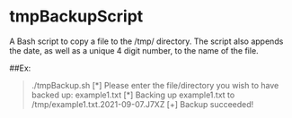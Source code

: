 # tmpBackupScript
A Bash script to copy a file to the /tmp/ directory. The script also appends the date, as well as a unique 4 digit number, to the name of the file.

##Ex:
  >./tmpBackup.sh
  >\[\*] Please enter the file/directory you wish to have backed up: example1.txt
  >\[\*] Backing up example1.txt to /tmp/example1.txt.2021-09-07.J7XZ
  >\[+] Backup succeeded!
